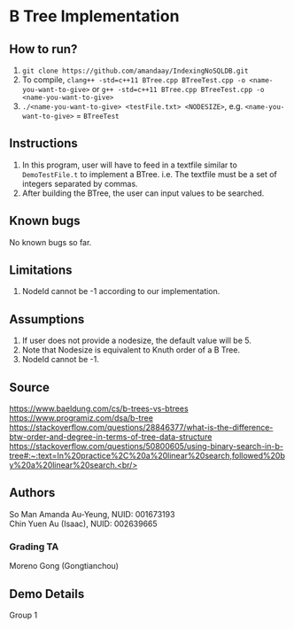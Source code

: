 # B Tree Implementation

## How to run?

1. `git clone https://github.com/amandaay/IndexingNoSQLDB.git`
2. To compile, `clang++ -std=c++11 BTree.cpp BTreeTest.cpp -o <name-you-want-to-give>` or `g++ -std=c++11 BTree.cpp BTreeTest.cpp -o <name-you-want-to-give>`
3. `./<name-you-want-to-give> <testFile.txt> <NODESIZE>`, e.g. `<name-you-want-to-give>` = `BTreeTest`

## Instructions

1. In this program, user will have to feed in a textfile similar to `DemoTestFile.t` to implement a BTree. i.e. The textfile must be a set of integers separated by commas.
2. After building the BTree, the user can input values to be searched.

## Known bugs
No known bugs so far.

## Limitations
1. NodeId cannot be -1 according to our implementation.

## Assumptions

1. If user does not provide a nodesize, the default value will be 5. <br/>
2. Note that Nodesize is equivalent to Knuth order of a B Tree.
3. NodeId cannot be -1.

## Source

https://www.baeldung.com/cs/b-trees-vs-btrees <br/>
https://www.programiz.com/dsa/b-tree<br/>
https://stackoverflow.com/questions/28846377/what-is-the-difference-btw-order-and-degree-in-terms-of-tree-data-structure<br/>
https://stackoverflow.com/questions/50800605/using-binary-search-in-b-tree#:~:text=In%20practice%2C%20a%20linear%20search,followed%20by%20a%20linear%20search.<br/>

## Authors

So Man Amanda Au-Yeung, NUID: 001673193<br/>
Chin Yuen Au (Isaac), NUID: 002639665<br/>

### Grading TA
Moreno Gong (Gongtianchou)

## Demo Details
Group 1
